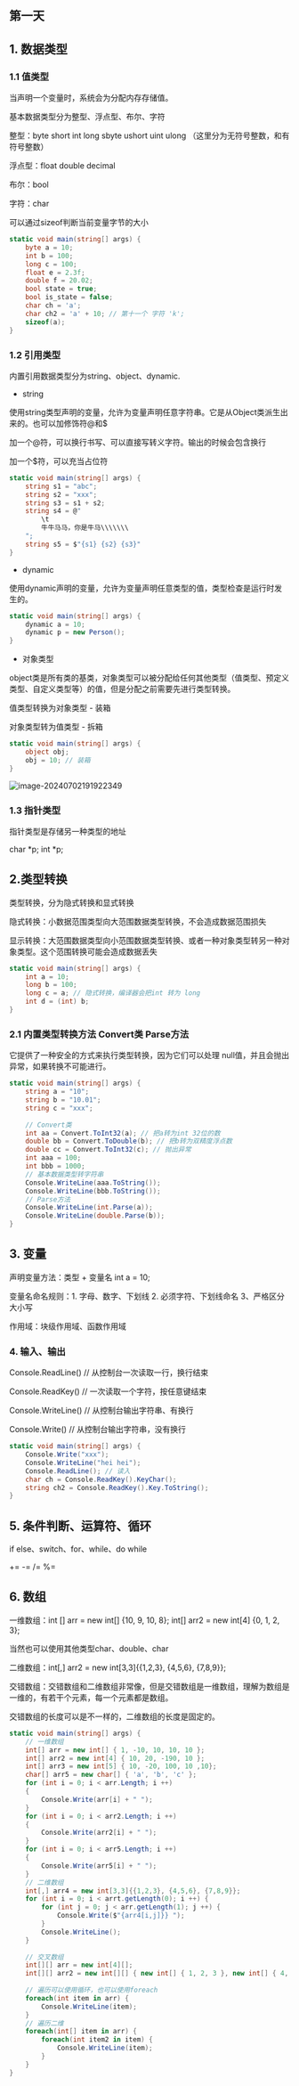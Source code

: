 ## 第一天

## 1. 数据类型

### 1.1 值类型

当声明一个变量时，系统会为分配内存存储值。

基本数据类型分为整型、浮点型、布尔、字符

整型：byte short int  long sbyte  ushort  uint ulong （这里分为无符号整数，和有符号整数）

浮点型：float double decimal 

布尔：bool

字符：char

可以通过sizeof判断当前变量字节的大小

```c#
static void main(string[] args) {
    byte a = 10;
    int b = 100;
    long c = 100;
    float e = 2.3f;
    double f = 20.02;
    bool state = true;
    bool is_state = false;
    char ch = 'a';
    char ch2 = 'a' + 10; // 第十一个 字符 'k';
    sizeof(a);
}
```

### 1.2 引用类型

内置引用数据类型分为string、object、dynamic.

+ string 

使用string类型声明的变量，允许为变量声明任意字符串。它是从Object类派生出来的。也可以加修饰符@和$

加一个@符，可以换行书写、可以直接写转义字符。输出的时候会包含换行

加一个$符，可以充当占位符

```c#
static void main(string[] args) {
    string s1 = "abc";
    string s2 = "xxx";
    string s3 = s1 + s2;
    string s4 = @"
    	\t
    	牛牛马马，你是牛马\\\\\\\
    ";
    string s5 = $"{s1} {s2} {s3}"
}
```

+ dynamic

使用dynamic声明的变量，允许为变量声明任意类型的值，类型检查是运行时发生的。

```c#
static void main(string[] args) {
    dynamic a = 10;
    dynamic p = new Person();
}
```

+ 对象类型

object类是所有类的基类，对象类型可以被分配给任何其他类型（值类型、预定义类型、自定义类型等）的值，但是分配之前需要先进行类型转换。

值类型转换为对象类型 - 装箱

对象类型转为值类型 - 拆箱

```c#
static void main(string[] args) {
    object obj;
    obj = 10; // 装箱
}
```



![image-20240702191922349](C:\Users\HP\AppData\Roaming\Typora\typora-user-images\image-20240702191922349.png)

### 1.3 指针类型

指针类型是存储另一种类型的地址

char *p;  int *p;

## 2.类型转换

类型转换，分为隐式转换和显式转换

隐式转换：小数据范围类型向大范围数据类型转换，不会造成数据范围损失

显示转换：大范围数据类型向小范围数据类型转换、或者一种对象类型转另一种对象类型。这个范围转换可能会造成数据丢失

```c#
static void main(string[] args) {
    int a = 10;
    long b = 100;
    long c = a; // 隐式转换，编译器会把int 转为 long
    int d = (int) b;
}
```

### 2.1 内置类型转换方法 Convert类 Parse方法

它提供了一种安全的方式来执行类型转换，因为它们可以处理 null值，并且会抛出异常，如果转换不可能进行。

```c#
static void main(string[] args) {
    string a = "10";
    string b = "10.01";
    string c = "xxx";
        
    // Convert类
    int aa = Convert.ToInt32(a); // 把a转为int 32位的数
    double bb = Convert.ToDouble(b); // 把b转为双精度浮点数
    double cc = Convert.ToInt32(c);	// 抛出异常
  	int aaa = 100;
    int bbb = 1000;
    // 基本数据类型转字符串
    Console.WriteLine(aaa.ToString());
    Console.WriteLine(bbb.ToString());
    // Parse方法
    Console.WriteLine(int.Parse(a));
    Console.WriteLine(double.Parse(b));
}
```

## 3. 变量

声明变量方法：类型 + 变量名 int a = 10;

变量名命名规则：1. 字母、数字、下划线 2. 必须字符、下划线命名	3、严格区分大小写

作用域：块级作用域、函数作用域

### 4. 输入、输出

Console.ReadLine() // 从控制台一次读取一行，换行结束

Console.ReadKey() //  一次读取一个字符，按任意键结束

Console.WriteLine() // 从控制台输出字符串、有换行

Console.Write() // 从控制台输出字符串，没有换行

```c#
static void main(string[] args) {
    Console.Write("xxx");
    Console.WriteLine("hei hei");
    Console.ReadLine(); // 读入
    char ch = Console.ReadKey().KeyChar();
    string ch2 = Console.ReadKey().Key.ToString(); 
}
```

## 5. 条件判断、运算符、循环

if else、switch、for、while、do while

+= -= /= %=

## 6. 数组

一维数组：int [] arr = new int[] {10, 9, 10, 8};  int[] arr2 = new int[4] {0, 1, 2, 3};

当然也可以使用其他类型char、double、char

二维数组：int[,] arr2 = new int[3,3]{{1,2,3}, {4,5,6}, {7,8,9}};

交错数组：交错数组和二维数组非常像，但是交错数组是一维数组，理解为数组是一维的，有若干个元素，每一个元素都是数组。

交错数组的长度可以是不一样的，二维数组的长度是固定的。

```c#
static void main(string[] args) {
    // 一维数组
    int[] arr = new int[] { 1, -10, 10, 10, 10 };
    int[] arr2 = new int[4] { 10, 20, -190, 10 };
    int[] arr3 = new int[5] { 10, -20, 100, 10 ,10};
    char[] arr5 = new char[] { 'a', 'b', 'c' };
    for (int i = 0; i < arr.Length; i ++)
    {
        Console.Write(arr[i] + " ");
    }
    for (int i = 0; i < arr2.Length; i ++)
    {
        Console.Write(arr2[i] + " ");
    }
    for (int i = 0; i < arr5.Length; i ++)
    {
        Console.Write(arr5[i] + " ");
    }
    // 二维数组
    int[,] arr4 = new int[3,3]{{1,2,3}, {4,5,6}, {7,8,9}};
    for (int i = 0; i < arrt.getLength(0); i ++) {
        for (int j = 0; j < arr.getLength(1); j ++) {
            Console.Write($"{arr4[i,j]}} ");
        }
        Console.WriteLine();
    }
    
    // 交叉数组
    int[][] arr = new int[4][];
	int[][] arr2 = new int[][] { new int[] { 1, 2, 3 }, new int[] { 4, 5, 6 } };
    
    // 遍历可以使用循环，也可以使用foreach
    foreach(int item in arr) {
        Console.WriteLine(item);
    }
    // 遍历二维
    foreach(int[] item in arr) {
        foreach(int item2 in item) {
            Console.WriteLine(item);
        }
    }
}
```



